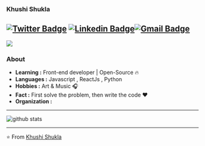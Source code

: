 ### Khushi Shukla
[![Twitter Badge](https://img.shields.io/badge/-khushi_shukla-1ca0f1?style=flat-square&logo=twitter&logoColor=white&link=https://twitter.com/KhushiS26)](https://twitter.com/KhushiS26)  [![Linkedin Badge](https://img.shields.io/badge/-Khushi_Shukla-blue?style=flat-square&logo=Linkedin&logoColor=white&link=https://www.linkedin.com/in/khushi-shukla-a008b2220//)](https://www.linkedin.com/in/khushi-shukla-a008b2220/)[![Gmail Badge](https://img.shields.io/badge/-khushishukla5890@gmail.com-c14438?style=flat-square&logo=Gmail&logoColor=white&link=mailto:khushishukla5890@gamil.com)](mailto:KhushiShukla5890@gmail.com)
---------------------------------------------------------------------------------------------------------------------------------------------------------------------------------

<img align='center'  src="https://images.unsplash.com/photo-1628260412297-a3377e45006f?ixlib=rb-1.2.1&ixid=MnwxMjA3fDB8MHxwaG90by1wYWdlfHx8fGVufDB8fHx8&auto=format&fit=crop&w=1974&q=80">


### About

-  **Learning :** Front-end developer | Open-Source :fire:	
-  **Languages :** Javascript , ReactJs , Python 
-  **Hobbies :** Art & Music  :headphones:
-  **Fact :** First solve the problem, then write the code :heart: 
-  **Organization :** 

---------------------------------------------------------------------------------------------------------------------------------------------------------------------------------

![github stats](https://github-readme-stats.vercel.app/api?username=khushi818&show_icons=true)

---------------------------------------------------------------------------------------------------------------------------------------------------------------------------------


⭐️ From [Khushi Shukla](https://github.com/khushi818)
